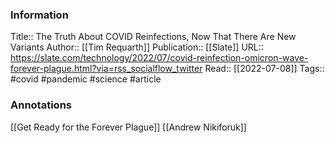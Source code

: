 
### Information
Title:: The Truth About COVID Reinfections, Now That There Are New Variants
Author:: [[Tim Requarth]]
Publication:: [[Slate]]
URL:: https://slate.com/technology/2022/07/covid-reinfection-omicron-wave-forever-plague.html?via=rss_socialflow_twitter
Read:: [[2022-07-08]]
Tags:: #covid #pandemic #science
#article

### Annotations

[[Get Ready for the Forever Plague]]
[[Andrew Nikiforuk]]